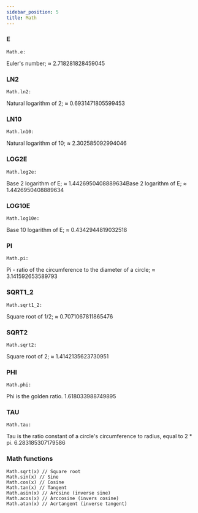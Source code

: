 ```yaml
---
sidebar_position: 5
title: Math
---
```


### E

```
Math.e:
```

Euler's number; ≈ 2.718281828459045

### LN2

```
Math.ln2:
```

Natural logarithm of 2; ≈ 0.6931471805599453

### LN10

```
Math.ln10:
```

Natural logarithm of 10; ≈ 2.302585092994046

### LOG2E

```
Math.log2e:
```

Base 2 logarithm of E; ≈ 1.4426950408889634Base 2 logarithm of E; ≈ 1.4426950408889634

### LOG10E

```
Math.log10e:
```

Base 10 logarithm of E; ≈ 0.4342944819032518

### PI

```
Math.pi:
```

Pi - ratio of the circumference to the diameter of a circle; ≈ 3.141592653589793

### SQRT1_2

```
Math.sqrt1_2:
```

Square root of 1/2; ≈ 0.7071067811865476

### SQRT2

```
Math.sqrt2:
```

Square root of 2; ≈ 1.4142135623730951

### PHI

```
Math.phi:
```

Phi is the golden ratio. 1.618033988749895

### TAU

```
Math.tau:
```

Tau is the ratio constant of a circle's circumference to radius, equal to 2 \* pi. 6.283185307179586

### Math functions

```
Math.sqrt(x) // Square root
Math.sin(x) // Sine
Math.cos(x) // Cosine
Math.tan(x) // Tangent
Math.asin(x) // Arcsine (inverse sine)
Math.acos(x) // Arccosine (invers cosine)
Math.atan(x) // Acrtangent (inverse tangent)
```
